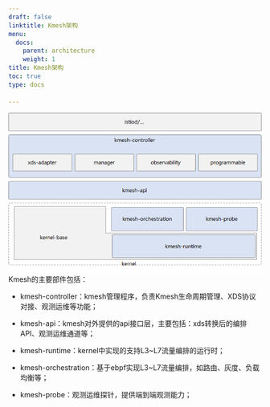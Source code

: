 ```yaml
---
draft: false
linktitle: Kmesh架构
menu:
  docs:
    parent: architecture
    weight: 1
title: Kmesh架构
toc: true
type: docs

---
```


![image](images/kmesh-arch.png)
Kmesh的主要部件包括：

- kmesh-controller：kmesh管理程序，负责Kmesh生命周期管理、XDS协议对接、观测运维等功能；

- kmesh-api：kmesh对外提供的api接口层，主要包括：xds转换后的编排API、观测运维通道等；

- kmesh-runtime：kernel中实现的支持L3~L7流量编排的运行时；

- kmesh-orchestration：基于ebpf实现L3~L7流量编排，如路由、灰度、负载均衡等；

- kmesh-probe：观测运维探针，提供端到端观测能力；